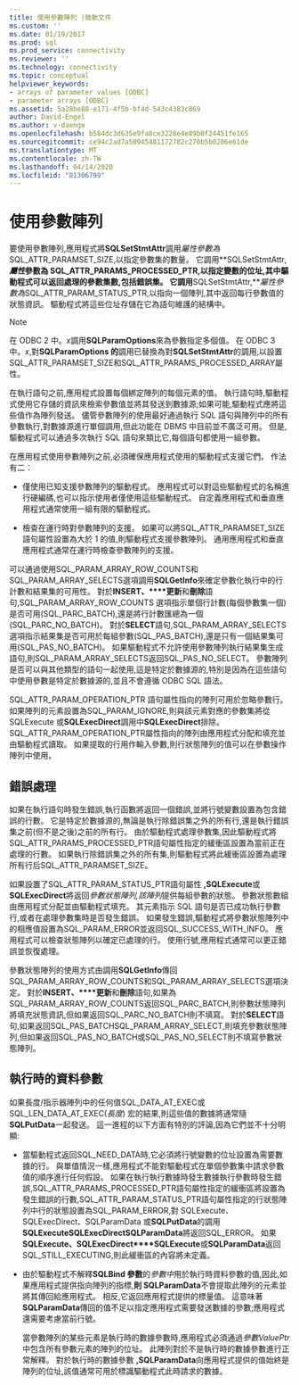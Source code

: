 ```yaml
---
title: 使用參數陣列 |微軟文件
ms.custom: ''
ms.date: 01/19/2017
ms.prod: sql
ms.prod_service: connectivity
ms.reviewer: ''
ms.technology: connectivity
ms.topic: conceptual
helpviewer_keywords:
- arrays of parameter values [ODBC]
- parameter arrays [ODBC]
ms.assetid: 5a28be88-e171-4f5b-bf4d-543c4383c869
author: David-Engel
ms.author: v-daenge
ms.openlocfilehash: b584dc3d635e9fa8ce3228e4e89b0f24451fe165
ms.sourcegitcommit: ce94c2ad7a50945481172782c270b5b0206e61de
ms.translationtype: MT
ms.contentlocale: zh-TW
ms.lasthandoff: 04/14/2020
ms.locfileid: "81306799"
---
```

# <a name="using-arrays-of-parameters"></a>使用參數陣列
要使用參數陣列,應用程式將**SQLSetStmtAttr**調用*屬性參數為*SQL_ATTR_PARAMSET_SIZE,以指定參數集的數量。 它調用**SQLSetStmtAttr,***屬性*參數為 SQL_ATTR_PARAMS_PROCESSED_PTR,以指定變數的位址,其中驅動程式可以返回處理的參數集數,包括錯誤集。 它調用**SQLSetStmtAttr,***屬性參數為*SQL_ATTR_PARAM_STATUS_PTR,以指向一個陣列,其中返回每行參數值的狀態資訊。 驅動程式將這些位址存儲在它為語句維護的結構中。  
  
> [!NOTE]  
>  在 ODBC 2 中。*x*調用**SQLParamOptions**來為參數指定多個值。 在 ODBC 3 中。*x*,對**SQLParamOptions 的**調用已替換為對**SQLSetStmtAttr**的調用,以設置SQL_ATTR_PARAMSET_SIZE和SQL_ATTR_PARAMS_PROCESSED_ARRAY屬性。  
  
 在執行語句之前,應用程式設置每個綁定陣列的每個元素的值。 執行語句時,驅動程式使用它存儲的資訊來檢索參數值並將其發送到數據源;如果可能,驅動程式應將這些值作為陣列發送。 儘管參數陣列的使用最好通過執行 SQL 語句與陣列中的所有參數執行,對數據源進行單個調用,但此功能在 DBMS 中目前並不廣泛可用。 但是,驅動程式可以通過多次執行 SQL 語句來類比它,每個語句都使用一組參數。  
  
 在應用程式使用參數陣列之前,必須確保應用程式使用的驅動程式支援它們。 作法有二：  
  
-   僅使用已知支援參數陣列的驅動程式。 應用程式可以對這些驅動程式的名稱進行硬編碼,也可以指示使用者僅使用這些驅動程式。 自定義應用程式和垂直應用程式通常使用一組有限的驅動程式。  
  
-   檢查在運行時對參數陣列的支援。 如果可以將SQL_ATTR_PARAMSET_SIZE語句屬性設置為大於 1 的值,則驅動程式支援參數陣列。 通用應用程式和垂直應用程式通常在運行時檢查參數陣列的支援。  
  
 可以通過使用SQL_PARAM_ARRAY_ROW_COUNTS和SQL_PARAM_ARRAY_SELECTS選項調用**SQLGetInfo**來確定參數化執行中的行計數和結果集的可用性。 對於**INSERT、****更新**和**刪除**語句,SQL_PARAM_ARRAY_ROW_COUNTS 選項指示單個行計數(每個參數集一個)是否可用(SQL_PARC_BATCH),還是將行計數匯總為一個(SQL_PARC_NO_BATCH)。 對於**SELECT**語句,SQL_PARAM_ARRAY_SELECTS 選項指示結果集是否可用於每組參數(SQL_PAS_BATCH),還是只有一個結果集可用(SQL_PAS_NO_BATCH)。 如果驅動程式不允許使用參數陣列執行結果集生成語句,則SQL_PARAM_ARRAY_SELECTS返回SQL_PAS_NO_SELECT。 參數陣列是否可以與其他類型的語句一起使用,這是特定於數據源的,特別是因為在這些語句中使用參數是特定於數據源的,並且不會遵循 ODBC SQL 語法。  
  
 SQL_ATTR_PARAM_OPERATION_PTR 語句屬性指向的陣列可用於忽略參數行。 如果陣列的元素設置為SQL_PARAM_IGNORE,則與該元素對應的參數集將從 SQLExecute 或**SQLExecDirect**調用中**SQLExecDirect**排除。 SQL_ATTR_PARAM_OPERATION_PTR屬性指向的陣列由應用程式分配和填充並由驅動程式讀取。 如果提取的行用作輸入參數,則行狀態陣列的值可以在參數操作陣列中使用。  
  
## <a name="error-processing"></a>錯誤處理  
 如果在執行語句時發生錯誤,執行函數將返回一個錯誤,並將行號變數設置為包含錯誤的行數。 它是特定於數據源的,無論是執行除錯誤集之外的所有行,還是執行錯誤集之前(但不是之後)之前的所有行。 由於驅動程式處理參數集,因此驅動程式將SQL_ATTR_PARAMS_PROCESSED_PTR語句屬性指定的緩衝區設置為當前正在處理的行數。 如果執行除錯誤集之外的所有集,則驅動程式將此緩衝區設置為處理所有行后SQL_ATTR_PARAMSET_SIZE。  
  
 如果設置了SQL_ATTR_PARAM_STATUS_PTR語句屬性 **,SQLExecute**或**SQLExecDirect**將返回*參數狀態陣列,該陣列*提供每組參數的狀態。 參數狀態數組由應用程式分配並由驅動程式填充。 其元素指示 SQL 語句是否已成功執行參數行,或者在處理參數集時是否發生錯誤。 如果發生錯誤,驅動程式將參數狀態陣列中的相應值設置為SQL_PARAM_ERROR並返回SQL_SUCCESS_WITH_INFO。 應用程式可以檢查狀態陣列以確定已處理的行。 使用行號,應用程式通常可以更正錯誤並恢復處理。  
  
 參數狀態陣列的使用方式由調用**SQLGetInfo**傳回SQL_PARAM_ARRAY_ROW_COUNTS和SQL_PARAM_ARRAY_SELECTS選項決定。 對於**INSERT、****更新**和**刪除**語句,如果為SQL_PARAM_ARRAY_ROW_COUNTS返回SQL_PARC_BATCH,則參數狀態陣列將填充狀態資訊,但如果返回SQL_PARC_NO_BATCH則不填寫。 對於**SELECT**語句,如果返回SQL_PAS_BATCHSQL_PARAM_ARRAY_SELECT,則填充參數狀態陣列,但如果返回SQL_PAS_NO_BATCH或SQL_PAS_NO_SELECT則不填寫參數狀態陣列。  
  
## <a name="data-at-execution-parameters"></a>執行時的資料參數  
 如果長度/指示器陣列中的任何值SQL_DATA_AT_EXEC或SQL_LEN_DATA_AT_EXEC(*長度*) 宏的結果,則這些值的數據將通常隨**SQLPutData**一起發送。 這一進程的以下方面有特別的評論,因為它們並不十分明顯:  
  
-   當驅動程式返回SQL_NEED_DATA時,它必須將行號變數的位址設置為需要數據的行。 與單值情況一樣,應用程式不能對驅動程式在單個參數集中請求參數值的順序進行任何假設。 如果在執行執行數據時發生數據執行參數時發生錯誤,SQL_ATTR_PARAMS_PROCESSED_PTR語句屬性指定的緩衝區將設置為發生錯誤的行數,SQL_ATTR_PARAM_STATUS_PTR語句屬性指定的行狀態陣列中行的狀態設置為SQL_PARAM_ERROR,對 SQLExecute、SQLExecDirect、SQLParamData 或**SQLPutData**的調用**SQLExecute****SQLExecDirect****SQLParamData**將返回SQL_ERROR。 如果**SQLExecute、SQLExecDirect****SQLExecute**或**SQLParamData**返回SQL_STILL_EXECUTING,則此緩衝區的內容將未定義。  
  
-   由於驅動程式不解釋**SQLBind 參數**的*參數中*用於執行時資料參數的值,因此,如果應用程式提供指向陣列的指標,**則 SQLParamData**不會提取此陣列的元素並將其傳回給應用程式。 相反,它返回應用程式提供的標量值。 這意味著**SQLParamData**傳回的值不足以指定應用程式需要發送數據的參數;應用程式還需要考慮當前行號。  
  
     當參數陣列的某些元素是執行時的數據參數時,應用程式必須通過*參數ValuePtr*中包含所有參數元素的陣列的位址。 此陣列對於不是執行時的數據參數進行正常解釋。 對於執行時的數據參數 **,SQLParamData**向應用程式提供的值始終是陣列的位址,該值通常可用於標識驅動程式此時請求的數據。
